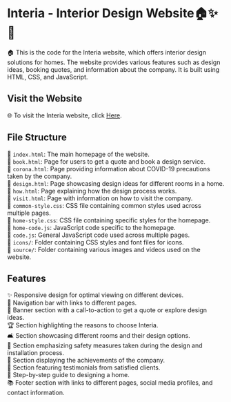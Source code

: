 # Interia - Interior Design Website🏠✨🎨

🏠 This is the code for the Interia website, which offers interior design solutions for homes. The website provides various features such as design ideas, booking quotes, and information about the company. It is built using HTML, CSS, and JavaScript.

## Visit the Website

🌐 To visit the Interia website, click [Here](link).

## File Structure

📁 `index.html`: The main homepage of the website.<br/>
📁 `book.html`: Page for users to get a quote and book a design service.<br/>
📁 `corona.html`: Page providing information about COVID-19 precautions taken by the company.<br/>
📁 `design.html`: Page showcasing design ideas for different rooms in a home.<br/>
📁 `how.html`: Page explaining how the design process works.<br/>
📁 `visit.html`: Page with information on how to visit the company.<br/>
📁 `common-style.css`: CSS file containing common styles used across multiple pages.<br/>
📁 `home-style.css`: CSS file containing specific styles for the homepage.<br/>
📁 `home-code.js`: JavaScript code specific to the homepage.<br/>
📁 `code.js`: General JavaScript code used across multiple pages.<br/>
📁 `icons/`: Folder containing CSS styles and font files for icons.<br/>
📁 `source/`: Folder containing various images and videos used on the website.<br/>

## Features

✨ Responsive design for optimal viewing on different devices.<br/>
🔗 Navigation bar with links to different pages.<br/>
🎯 Banner section with a call-to-action to get a quote or explore design ideas.<br/>
🏆 Section highlighting the reasons to choose Interia.<br/>
🛋️ Section showcasing different rooms and their design options.<br/>
🚧 Section emphasizing safety measures taken during the design and installation process.<br/>
🏅 Section displaying the achievements of the company.<br/>
👥 Section featuring testimonials from satisfied clients.<br/>
📝 Step-by-step guide to designing a home.<br/>
📚 Footer section with links to different pages, social media profiles, and contact information.<br/>


